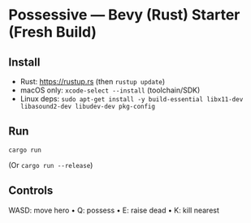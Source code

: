 
# Possessive — Bevy (Rust) Starter (Fresh Build)

## Install
- Rust: https://rustup.rs  (then `rustup update`)
- macOS only: `xcode-select --install` (toolchain/SDK)
- Linux deps: `sudo apt-get install -y build-essential libx11-dev libasound2-dev libudev-dev pkg-config`

## Run
```
cargo run
```
(Or `cargo run --release`)

## Controls
WASD: move hero • Q: possess • E: raise dead • K: kill nearest
